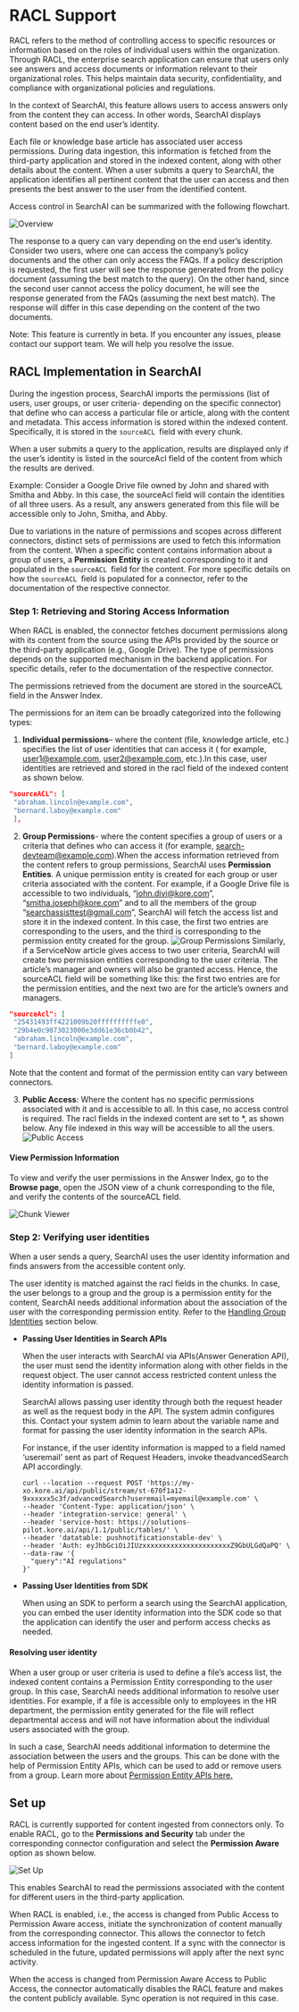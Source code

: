 # RACL Support

RACL refers to the method of controlling access to specific resources or information based on the roles of individual users within the organization. Through RACL, the enterprise search application can ensure that users only see answers and access documents or information relevant to their organizational roles. This helps maintain data security, confidentiality, and compliance with organizational policies and regulations.

In the context of SearchAI, this feature allows users to access answers only from the content they can access. In other words, SearchAI displays content based on the end user’s identity. 

Each file or knowledge base article has associated user access permissions. During data ingestion, this information is fetched from the third-party application and stored in the indexed content, along with other details about the content. When a user submits a query to SearchAI, the application identifies all pertinent content that the user can access and then presents the best answer to the user from the identified content.  

Access control in SearchAI can be summarized with the following flowchart. 

![Overview](../images/connectors/racl/overview1.png "RACL overview")


The response to a query can vary depending on the end user’s identity.  Consider two users, where one can access the company’s policy documents and the other can only access the FAQs. If a policy description is requested, the first user will see the response generated from the policy document (assuming the best match to the query). On the other hand, since the second user cannot access the policy document, he will see the response generated from the FAQs (assuming the next best match). The response will differ in this case depending on the content of the two documents. 

Note: This feature is currently in beta. If you encounter any issues, please contact our support team. We will help you resolve the issue.  

## RACL Implementation in SearchAI

During the ingestion process, SearchAI imports the permissions (list of users, user groups, or user criteria- depending on the specific connector) that define who can access a particular file or article, along with the content and metadata. This access information is stored within the indexed content. Specifically, it is stored in the <code>sourceACL </code></strong>field with every chunk.

When a user submits a query to the application, results are displayed only if the user’s identity is listed in the sourceAcl field of the content from which the results are derived.

Example: Consider a Google Drive file owned by John and shared with Smitha and Abby. In this case, the sourceAcl field will contain the identities of all three users. As a result, any answers generated from this file will be accessible only to John, Smitha, and Abby.

Due to variations in the nature of permissions and scopes across different connectors, distinct sets of permissions are used to fetch this information from the content. When a specific content contains information about a group of users, a **Permission Entity** is created corresponding to it and populated in the `sourceACL `field for the content. For more specific details on how the `sourceACL `field is populated for a connector, refer to the documentation of the respective connector.

### **Step 1: Retrieving and Storing Access Information**

When RACL is enabled, the connector fetches document permissions along with its content from the source using the APIs provided by the source or the third-party application (e.g., Google Drive).  The type of permissions depends on the supported mechanism in the backend application. For specific details, refer to the documentation of the respective connector.

The permissions retrieved from the document are stored in the sourceACL field in the Answer Index.

The permissions for an item can be broadly categorized into the following types:

1. **Individual permissions**– where the content (file, knowledge article, etc.) specifies the list of user identities that can access it ( for example, user1@example.com, user2@example.com, etc.).In this case, user identities are retrieved and stored in the racl field of the indexed content as shown below. 
```json
"sourceACL": [
 "abraham.lincoln@example.com",
 "bernard.laboy@example.com"
 ],

```

2. **Group Permissions**- where the content specifies a group of users or a criteria that defines who can access it (for example, search-devteam@example.com).When the access information retrieved from the content refers to group permissions, SearchAI uses **Permission Entities**. A unique permission entity is created for each group or user criteria associated with the content. For example, if a Google Drive file is accessible to two individuals, “john.divi@kore.com”, “smitha.joseph@kore.com” and to all the members of the group “searchassisttest@gmail.com”, SearchAI will fetch the access list and store it in the indexed content. In this case, the first two entries are corresponding to the users, and the third is corresponding to the permission entity created for the group. 
![Group Permissions](../images/connectors/racl/group-permissions.png "Group Permissions")
Similarly, if a ServiceNow article gives access to two user criteria, SearchAI will create two permission entities corresponding to the user criteria. The article’s manager and owners will also be granted access. Hence, the sourceACL field will be something like this: the first two entries are for the permission entities, and the next two are for the article’s owners and managers.
```json
"sourceAcl": [
 "25431493ff4221009b20ffffffffffe0",
 "29b4e0c9873023000e3dd61e36cb0b42",
 "abraham.lincoln@example.com",
 "bernard.laboy@example.com"
]
```
Note that the content and format of the permission entity can vary between connectors.

3. **Public Access**: Where the content has no specific permissions associated with it and is accessible to all. In this case, no access control is required. The racl fields in the indexed content are set to *, as shown below. Any file indexed in this way will be accessible to all the users.
![Public Access](../images/connectors/racl/public-access.png "public-access")


#### View Permission Information

To view and verify the user permissions in the Answer Index, go to the **Browse page**, open the JSON view of a chunk corresponding to the file, and verify the contents of the sourceACL field. 

![Chunk Viewer](../images/connectors/racl/chunk-viewer.png "Chunk Viewer")

### **Step 2: Verifying user identities**

When a user sends a query, SearchAI uses the user identity information and finds answers from the accessible content only. 

The user identity is matched against the racl fields in the chunks. In case, the user belongs to a group and the group is a permission entity for the content, SearchAI needs additional information about the association of the user with the corresponding permission entity. Refer to the [Handling Group Identities](https://docs.kore.ai/searchassist/manage-content-sources/racl-overview/#Resolving_user_identity) section below.  

* **Passing User Identities in Search APIs**

    When the user interacts with SearchAI via APIs(Answer Generation API), the user must send the identity information along with other fields in the request object. The user cannot access restricted content unless the identity information is passed.


    SearchAI allows passing user identity through both the request header as well as the request body in the API. The system admin configures this. Contact your system admin to learn about the variable name and format for passing the user identity information in the search APIs. 


    For instance, if the user identity information is mapped to a field named ‘useremail’ sent as part of Request Headers, invoke theadvancedSearch API accordingly. 


    ```
    curl --location --request POST 'https://my-xo.kore.ai/api/public/stream/st-670f1a12-9xxxxxx5c3f/advancedSearch?useremail=myemail@example.com' \
    --header 'Content-Type: application/json' \
    --header 'integration-service: general' \
    --header 'service-host: https://solutions-pilot.kore.ai/api/1.1/public/tables/' \
    --header 'datatable: pushnotificationstable-dev' \
    --header 'Auth: eyJhbGciOiJIUzxxxxxxxxxxxxxxxxxxxxxxZ9GbULGdQaPQ' \
    --data-raw '{
      "query":"AI regulations"
    }'
    ```


* **Passing User Identities from SDK**

    When using an SDK to perform a search using the SearchAI application, you can embed the user identity information into the SDK code so that the application can identify the user and perform access checks as needed. 



#### **Resolving user identity**

When a user group or user criteria is used to define a file’s access list, the indexed content contains a Permission Entity corresponding to the user group. In this case, SearchAI needs additional information to resolve user identities. For example, if a file is accessible only to employees in the HR department, the permission entity generated for the file will reflect departmental access and will not have information about the individual users associated with the group. 

In such a case, SearchAI needs additional information to determine the association between the users and the groups. This can be done with the help of Permission Entity APIs, which can be used to add or remove users from a group. Learn more about [Permission Entity APIs here.](https://docs.google.com/document/u/0/d/1v4AqFNSHsO2BZNp9CFZipZn0wUhiaYeD7j7ux04NwDk/edit) 


## Set up 

RACL is currently supported for content ingested from connectors only. To enable RACL, go to the **Permissions and Security** tab under the corresponding connector configuration and select the **Permission Aware** option as shown below.

![Set Up](images/connectors/racl/set-up.png "Set Up")

This enables SearchAI to read the permissions associated with the content for different users in the third-party application. 

When RACL is enabled, i.e., the access is changed from Public Access to Permission Aware access, initiate the synchronization of content manually from the corresponding connector. This allows the connector to fetch access information for the ingested content. If a sync with the connector is scheduled in the future, updated permissions will apply after the next sync activity.

When the access is changed from Permission Aware Access to Public Access, the connector automatically disables the RACL feature and makes the content publicly available. Sync operation is not required in this case.


